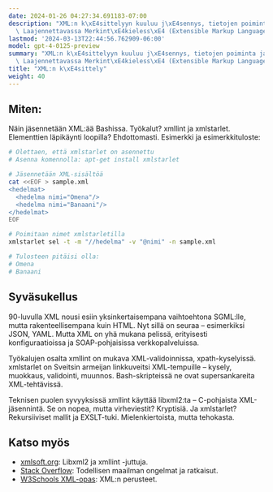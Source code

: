 ```yaml
---
date: 2024-01-26 04:27:34.691183-07:00
description: "XML:n k\xE4sittelyyn kuuluu j\xE4sennys, tietojen poiminta ja manipulointi\
  \ Laajennettavassa Merkint\xE4kieless\xE4 (Extensible Markup Language). Ohjelmoijat\u2026"
lastmod: '2024-03-13T22:44:56.762909-06:00'
model: gpt-4-0125-preview
summary: "XML:n k\xE4sittelyyn kuuluu j\xE4sennys, tietojen poiminta ja manipulointi\
  \ Laajennettavassa Merkint\xE4kieless\xE4 (Extensible Markup Language)."
title: "XML:n k\xE4sittely"
weight: 40
---
```


## Miten:
Näin jäsennetään XML:ää Bashissa. Työkalut? xmllint ja xmlstarlet. Elementtien läpikäynti loopilla? Ehdottomasti. Esimerkki ja esimerkkituloste:

```bash
# Olettaen, että xmlstarlet on asennettu
# Asenna komennolla: apt-get install xmlstarlet

# Jäsennetään XML-sisältöä
cat <<EOF > sample.xml
<hedelmat>
  <hedelma nimi="Omena"/>
  <hedelma nimi="Banaani"/>
</hedelmat>
EOF

# Poimitaan nimet xmlstarletilla
xmlstarlet sel -t -m "//hedelma" -v "@nimi" -n sample.xml

# Tulosteen pitäisi olla:
# Omena
# Banaani
```

## Syväsukellus
90-luvulla XML nousi esiin yksinkertaisempana vaihtoehtona SGML:lle, mutta rakenteellisempana kuin HTML. Nyt sillä on seuraa – esimerkiksi JSON, YAML. Mutta XML on yhä mukana pelissä, erityisesti konfiguraatioissa ja SOAP-pohjaisissa verkkopalveluissa.

Työkalujen osalta xmllint on mukava XML-validoinnissa, xpath-kyselyissä. xmlstarlet on Sveitsin armeijan linkkuveitsi XML-tempuille – kysely, muokkaus, validointi, muunnos. Bash-skripteissä ne ovat supersankareita XML-tehtävissä.

Teknisen puolen syvyyksissä xmllint käyttää libxml2:ta – C-pohjaista XML-jäsennintä. Se on nopea, mutta virheviestit? Kryptisiä. Ja xmlstarlet? Rekursiiviset mallit ja EXSLT-tuki. Mielenkiertoista, mutta tehokasta.

## Katso myös
- [xmlsoft.org](http://xmlsoft.org/): Libxml2 ja xmllint -juttuja.
- [Stack Overflow](https://stackoverflow.com/questions/tagged/xml+bash): Todellisen maailman ongelmat ja ratkaisut.
- [W3Schools XML-opas](https://www.w3schools.com/xml/): XML:n perusteet.
